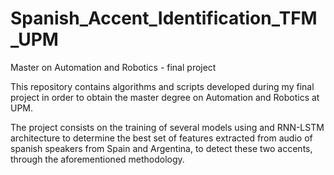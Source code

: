 # Spanish_Accent_Identification_TFM_UPM
Master on Automation and Robotics - final project

This repository contains algorithms and scripts developed during my final project in order to 
obtain the master degree on Automation and Robotics at UPM. 

The project consists on the training of several models using and RNN-LSTM architecture to determine the best 
set of features extracted from audio of spanish speakers from Spain and Argentina, to detect these two accents, 
through the aforementioned methodology.
